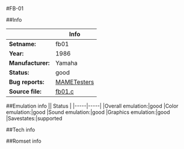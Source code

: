 #FB-01

##Info

||Info|
|-----|-----|
|**Setname:**|fb01
|**Year:**|1986
|**Manufacturer:**|Yamaha
|**Status:**|good
|**Bug reports:**|[MAMETesters](http://mametesters.org/view_all_set.php?type=1&temporary=y&search=fb01.c)
|**Source file:**|[fb01.c](https://github.com/mamedev/mame/blob/master/src/mess/drivers/fb01.c)

##Emulation info
|| Status |
|-----|-----|
|Overall emulation:|good
|Color emulation:|good
|Sound emulation:|good
|Graphics emulation:|good
|Savestates:|supported

##Tech info

##Romset info

<!--- START OF EDITED COMMENT DO NOT TOUCH TEXT ABOVE-->
